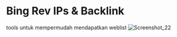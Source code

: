 # Bing Rev IPs & Backlink
tools untuk mempermudah mendapatkan weblist
![Screenshot_22](https://user-images.githubusercontent.com/44839852/96158411-10dd5480-0f46-11eb-846b-817b3ea99efe.png)
